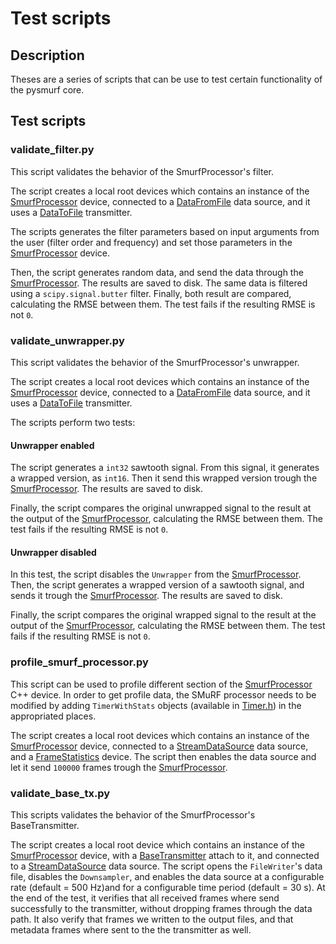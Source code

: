 # Test scripts

## Description

Theses are a series of scripts that can be use to test certain functionality of the pysmurf core.

## Test scripts

### validate_filter.py

This script validates the behavior of the SmurfProcessor's filter.

The script creates a local root devices which contains an instance of the [SmurfProcessor](../../python/pysmurf/core/devices/_SmurfProcessor.py) device, connected to a [DataFromFile](../../python/pysmurf/core/emulators/_DataFromFile.py) data source, and it uses a [DataToFile](../../python/pysmurf/core/transmitters/_DataToFile.py) transmitter.

The scripts generates the filter parameters based on input arguments from the user (filter order and frequency) and set those parameters in the [SmurfProcessor](../../python/pysmurf/core/devices/_SmurfProcessor.py) device.

Then, the script generates random data, and send the data through the [SmurfProcessor](../../python/pysmurf/core/devices/_SmurfProcessor.py). The results are saved to disk. The same data is filtered using a `scipy.signal.butter` filter. Finally, both result are compared, calculating the RMSE between them. The test fails if the resulting RMSE is not `0`.

### validate_unwrapper.py

This script validates the behavior of the SmurfProcessor's unwrapper.

The script creates a local root devices which contains an instance of the [SmurfProcessor](../../python/pysmurf/core/devices/_SmurfProcessor.py) device, connected to a [DataFromFile](../../python/pysmurf/core/emulators/_DataFromFile.py) data source, and it uses a [DataToFile](../../python/pysmurf/core/transmitters/_DataToFile.py) transmitter.

The scripts perform two tests:
#### Unwrapper enabled

The script generates a `int32` sawtooth signal. From this signal, it generates a wrapped version, as `int16`. Then it send this wrapped version trough the [SmurfProcessor](../../python/pysmurf/core/devices/_SmurfProcessor.py). The results are saved to disk.

Finally, the script compares the original unwrapped signal to the result at the output of the [SmurfProcessor](../../python/pysmurf/core/devices/_SmurfProcessor.py), calculating the RMSE between them. The test fails if the resulting RMSE is not `0`.

#### Unwrapper disabled

In this test, the script disables the `Unwrapper` from the [SmurfProcessor](../../python/pysmurf/core/devices/_SmurfProcessor.py). Then, the script generates a wrapped version of a sawtooth signal, and sends it trough the [SmurfProcessor](../../python/pysmurf/core/devices/_SmurfProcessor.py). The results are saved to disk.

Finally, the script compares the original wrapped signal to the result at the output of the [SmurfProcessor](../../python/pysmurf/core/devices/_SmurfProcessor.py), calculating the RMSE between them. The test fails if the resulting RMSE is not `0`.

### profile_smurf_processor.py

This script can be used to profile different section of the [SmurfProcessor](../../src/smurf/core/processors/SmurfProcessor.cpp) C++ device. In order to get profile data, the SMuRF processor needs to be modified by adding `TimerWithStats` objects (available in [Timer.h](../../include/smurf/core/common/Timer.h)) in the appropriated places.

The script creates a local root devices which contains an instance of the [SmurfProcessor](../../python/pysmurf/core/devices/_SmurfProcessor.py) device, connected to a [StreamDataSource](../../python/pysmurf/core/emulators/_StreamDataSource.py) data source, and a [FrameStatistics](../../python/pysmurf/core/counters/_FrameStatistics.py) device. The script then enables the data source and let it send `100000` frames trough the [SmurfProcessor](../../python/pysmurf/core/devices/_SmurfProcessor.py).

### validate_base_tx.py

This scripts validates the behavior of the SmurfProcessor's BaseTransmitter.

The script creates a local root device which contains an instance of the [SmurfProcessor](../../python/pysmurf/core/devices/_SmurfProcessor.py) device, with a [BaseTransmitter](../../python/pysmurf/core/trasnmitters/_BaseTransmitter.py) attach to it, and connected to a [StreamDataSource](../../python/pysmurf/core/emulators/_StreamDataSource.py) data source. The script opens the `FileWriter`'s data file, disables the `Downsampler`, and enables the data source at a configurable rate (default = 500 Hz)and for a configurable time period (default = 30 s). At the end of the test, it verifies that all received frames where send successfully to the transmitter, without dropping frames through the data path. It also verify that frames we written to the output files, and that metadata frames where sent to the the transmitter as well.